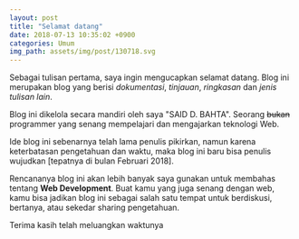 ```yaml
---
layout: post
title: "Selamat datang"
date: 2018-07-13 10:35:02 +0900
categories: Umum
img_path: assets/img/post/130718.svg
---
```


Sebagai tulisan pertama, saya ingin mengucapkan selamat datang. Blog ini merupakan blog yang berisi _dokumentasi_, _tinjauan_, _ringkasan_ dan _jenis tulisan lain_. 

Blog ini dikelola secara mandiri oleh saya "SAID D. BAHTA". Seorang ~~bukan~~ programmer yang senang mempelajari dan mengajarkan teknologi Web. 

Ide blog ini sebenarnya telah lama penulis pikirkan, namun karena keterbatasan pengetahuan dan waktu, maka blog ini baru bisa penulis wujudkan [tepatnya di bulan Februari 2018].  

Rencananya blog ini akan lebih banyak saya gunakan untuk membahas tentang __Web Development__. Buat kamu yang juga senang dengan web, kamu bisa jadikan blog ini sebagai salah satu tempat untuk berdiskusi, bertanya, atau sekedar sharing pengetahuan.  

Terima kasih telah meluangkan waktunya